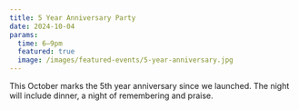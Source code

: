 ```yaml
---
title: 5 Year Anniversary Party
date: 2024-10-04
params:
  time: 6–9pm
  featured: true
  image: /images/featured-events/5-year-anniversary.jpg
---
```


This October marks the 5th year anniversary since we launched. The night will include dinner, a night of remembering and praise.

<!--more-->
